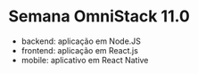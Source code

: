 # Semana OmniStack 11.0
- backend: aplicação em Node.JS
- frontend: aplicação em React.js
- mobile: aplicativo em React Native
